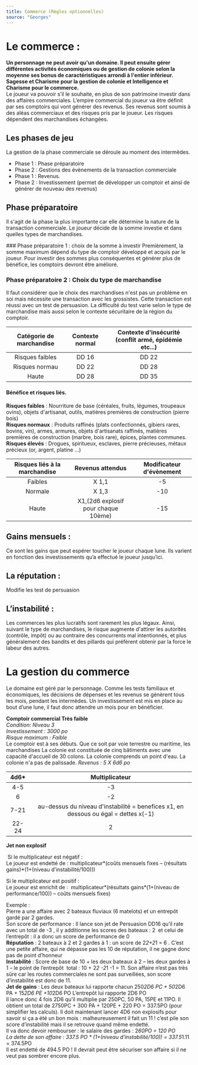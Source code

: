 ```yaml
---
title: Commerce (Règles optionnelles)
source: "Georges"
---
```

# Le commerce :  
**Un personnage ne peut avoir qu'un domaine. Il peut ensuite gérer différentes activités économiques ou de gestion de colonie selon la moyenne ses bonus de caractéristiques arrondi à l'entier inférieur. Sagesse et Charisme pour la gestion de colonie et Intelligence et Charisme pour le commerce.**  
Le joueur va pouvoir s’il le souhaite, en plus de son patrimoine investir dans des affaires commerciales. L’empire commercial du joueur va être définit par ses comptoirs qui vont générer des revenus. Ses revenus sont soumis à des aléas commerciaux et des risques pris par le joueur. Les risques dépendent des marchandises échangées.

## Les phases de jeu
La gestion de la phase commerciale se déroule au moment des intermèdes.  
- Phase 1 : Phase préparatoire
- Phase 2 : Gestions des évènements de la transaction commerciale
- Phase 1 : Revenus.
- Phase 2 : Investissement (permet de développer un comptoir et ainsi de générer de nouveau des revenus)

## Phase préparatoire
Il s'agit de la phase la plus importante car elle détermine la nature de la transaction commerciale. Le joueur décide de la somme investie et dans quelles types de marchandises.

### Phase préparatoire 1 : choix de la somme à investir
Premièrement, la somme maximum dépend du type de comptoir développé et acquis par le joueur. Pour investir des sommes plus conséquentes et générer plus de bénéfice, les comptoirs devront être amélioré.  
### Phase préparatoire 2 : Choix du type de marchandise
Il faut considérer que le choix des marchandises n'est pas un problème en soi mais nécessite une transaction avec les grossistes. Cette transaction est réussi avec un test de persuasion. La difficulté du test varie selon le type de marchandise mais aussi selon le contexte sécuritaire de la région du comptoir.  

| Catégorie de marchandise| Contexte normal |Contexte d'insécurité (conflit armé, épidémie etc...)|
|:-:|:-:|:-:|
|Risques faibles |DD 16|DD 22|
|Risques normau |DD 22|DD 28|
|Haute |DD 28|DD 35|

#### Bénéfice et risques liés.   
**Risques faibles** : Nourriture de base (céréales, fruits, légumes, troupeaux ovins), objets d'artisanat, outils, matières premières de construction (pierre bois)  
**Risques normaux** : Produits raffinés (plats confectionnés, gibiers rares, bovins, vin), armes, armures, objets d'artisanats raffinés, matières premières de construction (marbre, bois rare), épices, plantes communes.
**Risques élevés** : Drogues, spiritueux, esclaves, pierre précieuses, métaux précieux (or, argent, platine ...)

| Risques liés à la marchandise| Revenus attendus |Modificateur d'évènement|
|:-:|:-:|:-:|
 |Faibles |X 1,1|-5|
 |Normale |X 1,3|-10|
|Haute |X1,(2d6 explosif pour chaque 10ème)|-15|

## Gains mensuels :  
Ce sont les gains que peut espérer toucher le joueur chaque lune. Ils varient en fonction des investissements qu’a effectué le joueur jusqu’ici.  
## La réputation :  
Modifie les test de persuasion
## L’instabilité :  
Les commerces les plus lucratifs sont rarement les plus légaux. Ainsi, suivant le type de marchandises, le risque augmente d'attirer les autorités (contrôle, impôt) ou au contraire des concurrents mal intentionnés, et plus généralement des bandits et des pillards qui préfèrent obtenir par la force le labeur des autres.   


# La gestion du commerce
Le domaine est géré par le personnage. Comme les tests familiaux et économiques, les décisions de dépenses et les revenus se génèrent tous les mois, pendant les intermèdes. Un investissement est mis en place au bout d’une lune, il faut donc attendre un mois pour en bénéficier.  

**Comptoir commercial Très faible**  
*Condition: Niveau 3*  
*Investissement : 3000 po*  
*Risque maximum : Faible*  
Le comptoir est à ses débuts. Que ce soit par voie terrestre ou maritime, les marchandises
La colonie est constituée de cinq bâtiments avec une capacité d'accueil de 30 colons. La colonie comprends un point d'eau. La colonie n'a pas de palissade.
*Revenus : 5 X 6d6 po*  

| 4d6* | Multiplicateur |
|:-:|:-:|
| 4-5 | -3 |
| 6 | -2 |
| 7-21 | au-dessus du niveau d'instabilité = benefices x1, en dessous ou égal = dettes x(-1) |
| 22-24 | 2 |
**Jet non explosif**


 Si le multiplicateur est négatif :   
Le joueur est endetté de : multiplicateur*(coûts mensuels fixes – (résultats gains)*(1+(niveau d'instabilité/100)))  

Si le multiplicateur est positif :   
Le joueur est enrichit de :   multiplicateur*(résultats gains*(1+(niveau de performance/100)) – coûts mensuels fixes)  

 Exemple :   
Pierre a une affaire avec 2 bateaux fluviaux (6 matelots) et un entrepôt gardé par 2 gardes.  
Son score de performance : Il lance son jet de Persuasion DD16 qu’il rate avec un total de -3 , il y additionne les scores des bateaux : 2  et celui de l’entrepôt : il a donc un score de performance de 0  
**Réputation** : 2 bateaux à 2 et 2 gardes à 1 : un score de 2*2+2*1 = 6 . C’est une petite affaire, qui ne dépasse pas les 10 de réputation, il ne gagne donc pas de point d’honneur  
**Instabilité** : Score de base de 10 + les deux bateaux à 2 – les deux gardes à 1 – le point de l’entrepôt  total : 10 + 2*2 -2*1 -1 = 11. Son affaire n’est pas très sûre car les routes commerciales ne sont pas surveillées, son score d’instabilité est donc de 11.   
**Jet de gains** : Les deux bateaux lui rapporte chacun 250*2D6 PC + 50*2D6 PA + 15*2D6 PE +10*2D6 PO L’entrepôt lui rapporte 2D6 PO  
Il lance donc 4 fois 2D6 qu’il multiplie par 250PC, 50 PA, 15PE et 11PO. Il obtient un total de 2750PC + 300 PA + 120PE + 220 PO = 337.5PO (pour simplifier les calculs). Il doit maintenant lancer 4D6 non explosifs pour savoir si ça a été un bon mois : malheureusement il fait un 11 ! c’est pile son score d’instabilité mais il se retrouve quand même endetté.   
Il va donc devoir rembourser : le salaire des gardes : 2*60PO = 120 PO  
La dette de son affaire : 337.5 PO * (1+(niveau d'instabilité/100)) = 337.5*1.11 = 374.5PO  
Il est endetté de 494.5 PO ! Il devrait peut être sécuriser son affaire si il ne veut pas sombrer encore plus.  
